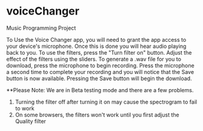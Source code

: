 # voiceChanger
Music Programming Project


To Use the Voice Changer app, you will need to grant the app access to your device's microphone.
Once this is done you will hear audio playing back to you.
To use the filters, press the "Turn filter on" button.
Adjust the effect of the filters using the sliders.
To generate a .wav file for you to download, press the microphone to begin recording.
Press the microphone a second time to complete your recording and you will notice that the Save button is now available.
Pressing the Save button will begin the download.

**Please Note: We are in Beta testing mode and there are a few problems.
1. Turning the filter off after turning it on may cause the spectrogram to fail to work
2. On some browsers, the filters won't work until you first adjust the Quality filter

